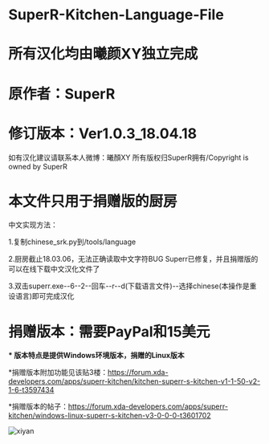 # SuperR-Kitchen-Language-File
# 所有汉化均由曦颜XY独立完成

# 原作者：SuperR

# 修订版本：Ver1.0.3_18.04.18

如有汉化建议请联系本人微博：曦顏XY
所有版权归SuperR拥有/Copyright is owned by SuperR

# 本文件只用于捐赠版的厨房

  中文实现方法：
  
  1.复制chinese_srk.py到/tools/language
  
  2.厨房截止18.03.06，无法正确读取中文字符BUG Superr已修复，并且捐赠版的可以在线下载中文汉化文件了
	
  3.双击superr.exe--6--2--回车--r--d(下载语言文件)--选择chinese(本操作是重设语言)即可完成汉化


# 捐赠版本：需要PayPal和15美元

<b>* 版本特点是提供Windows环境版本，捐赠的Linux版本</b>

*捐赠版本附加功能见该贴3楼：https://forum.xda-developers.com/apps/superr-kitchen/kitchen-superr-s-kitchen-v1-1-50-v2-1-6-t3597434

*捐赠版本的帖子：https://forum.xda-developers.com/apps/superr-kitchen/windows-linux-superr-s-kitchen-v3-0-0-0-t3601702

![xiyan](https://static.oschina.net/uploads/space/2018/0304/205036_oCQY_2700265.png "xiyan")
